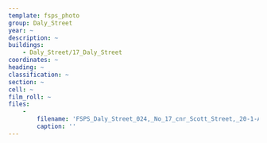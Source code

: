 ```yaml
---
template: fsps_photo
group: Daly_Street
year: ~
description: ~
buildings:
    - Daly_Street/17_Daly_Street
coordinates: ~
heading: ~
classification: ~
section: ~
cell: ~
film_roll: ~
files:
    -
        filename: 'FSPS_Daly_Street_024,_No_17_cnr_Scott_Street,_20-1-A.png'
        caption: ''
---
```

